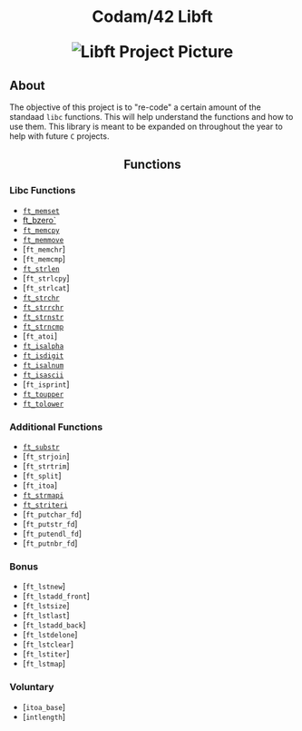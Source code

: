 <h1 align="center">
	Codam/42 Libft

![Libft Project Picture](https://user-images.githubusercontent.com/88148607/132107748-ff6af132-2166-4192-9455-05dc760e9126.png)

## About
The objective of this project is to "re-code" a certain amount of the standaad `libc` functions.
This will help understand the functions and how to use them.
This library is meant to be expanded on throughout the year to help with future `C` projects.

<h2 align="center">
	Functions

### Libc Functions
* [`ft_memset`](https://github.com/Pr1malCodam/libft/blob/master/src/ft_memset.c)
* [ft_bzero`](https://github.com/Pr1malCodam/libft/blob/master/src/ft_bzero.c)
* [`ft_memcpy`](https://github.com/Pr1malCodam/libft/blob/master/src/ft_memcpy.c)
* [`ft_memmove`](https://github.com/Pr1malCodam/libft/blob/master/src/ft_memmove.c)
* [`ft_memchr`]
* [`ft_memcmp`]
* [`ft_strlen`](https://github.com/Pr1malCodam/libft/blob/master/src/ft_strlen.c)
* [`ft_strlcpy`] 
* [`ft_strlcat`] 
* [`ft_strchr`](https://github.com/Pr1malCodam/libft/blob/master/src/ft_strchr.c)
* [`ft_strrchr`](https://github.com/Pr1malCodam/libft/blob/master/src/ft_strrchr.c)
* [`ft_strnstr`](https://github.com/Pr1malCodam/libft/blob/master/src/ft_strnstr.c)
* [`ft_strncmp`](https://github.com/Pr1malCodam/libft/blob/master/src/ft_strncmp.c)
* [`ft_atoi`] 
* [`ft_isalpha`](https://github.com/Pr1malCodam/libft/edit/master/src/ft_isalpha.c)
* [`ft_isdigit`](https://github.com/Pr1malCodam/libft/blob/master/src/ft_isdigit.c)
* [`ft_isalnum`](https://github.com/Pr1malCodam/libft/blob/master/src/ft_isalnum.c)
* [`ft_isascii`](https://github.com/Pr1malCodam/libft/blob/master/src/ft_isascii.c)
* [`ft_isprint`]
* [`ft_toupper`](https://github.com/Pr1malCodam/libft/blob/master/src/ft_toupper.c)
* [`ft_tolower`](https://github.com/Pr1malCodam/libft/blob/master/src/ft_tolower.c)
	
### Additional Functions
* [`ft_substr`](https://github.com/Pr1malCodam/libft/blob/master/src/ft_substr.c)
* [`ft_strjoin`]
* [`ft_strtrim`]
* [`ft_split`]
* [`ft_itoa`]
* [`ft_strmapi`](https://github.com/Pr1malCodam/libft/blob/master/src/ft_strmapi.c)
* [`ft_striteri`](https://github.com/Pr1malCodam/libft/blob/master/src/ft_striteri.c)
* [`ft_putchar_fd`]
* [`ft_putstr_fd`]
* [`ft_putendl_fd`]
* [`ft_putnbr_fd`]
	
### Bonus
* [`ft_lstnew`]
* [`ft_lstadd_front`]
* [`ft_lstsize`]
* [`ft_lstlast`]
* [`ft_lstadd_back`]
* [`ft_lstdelone`]
* [`ft_lstclear`]
* [`ft_lstiter`]
* [`ft_lstmap`]
	
### Voluntary
* [`itoa_base`]
* [`intlength`]
